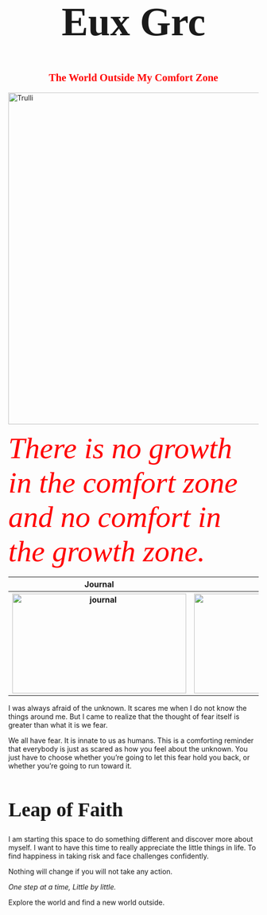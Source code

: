 <html>
<body>
  
<style>
body {
  background-image: url('https://image.freepik.com/free-vector/abstract-pattern-background-with-watercolor-texture_1048-5639.jpg');
  background-repeat: no-repeat;
  background-attachment: fixed;  
  background-size: cover;
}
</style>

<h1 style="font-size:80px;font-family:Quiska;text-align:center">Eux Grc</h1>

<h2 style="font-family:Mahoni Free Personal Use;color:red;text-align:center">The World Outside My Comfort Zone</h2> 
</body>
  
<img src="https://scontent.fmnl9-1.fna.fbcdn.net/v/t1.0-9/p720x720/83097508_627735004663166_2889125973469429760_o.jpg?_nc_cat=101&_nc_sid=dd9801&_nc_eui2=AeEpYYkk6sN5thIQnaT4Cu6Hop3RM-xiXZOindEz7GJdk2Bg9BskkY4fpStFZLKSzWe3IMv9W-kfyxtGjMxVGghR&_nc_ohc=K5DNAgJjUmQAX8BzH9l&_nc_ht=scontent.fmnl9-1.fna&_nc_tp=6&oh=0884f3fd772dbc72b13ac57ec5c90bb0&oe=5EFF7319" alt="Trulli" width="1000" height="666">

<em style="font-family:Remachine Script Personal Use;font-size:60px;color:red;text-align:center">There is no growth in the comfort zone and no comfort in the growth zone.</em>

<table>
  <tr>
    <th>Journal</th>
    <th>Travel</th>
    <th>Expression</th>
  </tr>
  <tr>
    <th><img src="https://scontent.fmnl9-1.fna.fbcdn.net/v/t1.0-0/p180x540/101558702_719492158820783_2642929446586069044_o.jpg?_nc_cat=100&_nc_sid=e007fa&_nc_eui2=AeGNuWRTT1WOOSAPC_iYwBvTMov0bSfJgrgyi_RtJ8mCuGKUjdQ7Wb3MMvF2waJ9ymSXlXVKxCKKmdqN_sm4zfQs&_nc_ohc=sTjNbds2ZJ8AX-Lyt_j&_nc_ht=scontent.fmnl9-1.fna&_nc_tp=6&oh=557c95cf9320ea7f0dc9e8ba8f748962&oe=5F0272AE" alt="journal" width="350" height="200"></th>
    <th><img src="https://scontent.fmnl9-1.fna.fbcdn.net/v/t1.0-0/p180x540/101951320_719492128820786_8269509356822071428_o.jpg?_nc_cat=100&_nc_sid=e007fa&_nc_eui2=AeEr5clS52LmSUZRpD0Xu0LFBTdvJ8_BNnYFN28nz8E2dqNXgT-XYe4msJajEL9uoETJ5ZGgqEoBRrnjE3A374pL&_nc_ohc=Aeths5fSYJwAX8T48EU&_nc_ht=scontent.fmnl9-1.fna&_nc_tp=6&oh=3d5307a02dd0c2fc4559d1523560598a&oe=5F00B883" alt="travel" width="350" height="200"></th>
     <th><img src="https://scontent.fmnl9-1.fna.fbcdn.net/v/t1.0-0/p180x540/102936311_719492152154117_7458794962615906772_o.jpg?_nc_cat=107&_nc_sid=e007fa&_nc_eui2=AeGuRkpISewuTIwvHmLpKdwTLtG9vmY91J8u0b2-Zj3Un6g11FnXIba995WwqrhU1leFDhVsVqBU4utjIFHPLCx6&_nc_ohc=zcRMsHFMvOoAX8XKPNm&_nc_ht=scontent.fmnl9-1.fna&_nc_tp=6&oh=84eecc4fc7ce94bbe44d3535186b0b52&oe=5F03BD10" alt="expression" width="350" height="200"></th>
  </tr>
</table>    
  
<p>I was always afraid of the unknown. It scares me when I do not know the things around me. But I came to realize that the thought of fear itself is greater than what it is we fear.</p>

<p>We all have fear. It is innate to us as humans. This is a comforting reminder that everybody is just as scared as how you feel about the unknown. You just have to choose whether you’re going to let this fear hold you back, or whether you’re going to run toward it.</p>

<h1 style="font-size:40px;font-family:Quiska">Leap of Faith</h1>

<p>I am starting this space to do something different and discover more about myself. I want to have this time to really appreciate the little things in life. To find happiness in taking risk and face challenges confidently.</p> 

<p>Nothing will change if you will not take any action.</p>
<em>One step at a time, Little by little.</em>
<p>Explore the world and find a new world outside.</p>

</body>
</html>
